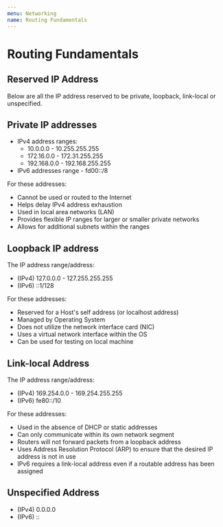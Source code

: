 ```yaml
---
menu: Networking
name: Routing Fundamentals
---
```


# Routing Fundamentals

## Reserved IP Address

Below are all the IP address reserved to be private, loopback, link-local or unspecified.

## Private IP addresses

- IPv4 address ranges:
  - 10.0.0.0 - 10.255.255.255
  - 172.16.0.0 - 172.31.255.255
  - 192.168.0.0 - 192.168.255.255
- IPv6 addresses range - fd00::/8

For these addresses:

- Cannot be used or routed to the Internet
- Helps delay IPv4 address exhaustion
- Used in local area networks (LAN)
- Provides flexible IP ranges for larger or smaller private networks
- Allows for additional subnets within the ranges

## Loopback IP address

The IP address range/address:

- (IPv4) 127.0.0.0 - 127.255.255.255
- (IPv6) ::1/128

For these addresses:

- Reserved for a Host's self address (or localhost address)
- Managed by Operating System
- Does not utilize the network interface card (NIC)
- Uses a virtual network interface within the OS
- Can be used for testing on local machine

## Link-local Address

The IP address range/address:

- (IPv4) 169.254.0.0 - 169.254.255.255
- (IPv6) fe80::/10

For these addresses:

- Used in the absence of DHCP or static addresses
- Can only communicate within its own network segment
- Routers will not forward packets from a loopback address
- Uses Address Resolution Protocol (ARP) to ensure that the desired IP address is not in use
- IPv6 requires a link-local address even if a routable address has been assigned

## Unspecified Address

- (IPv4) 0.0.0.0
- (IPv6) ::
